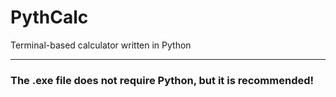 # PythCalc
Terminal-based calculator written in Python

---

### The .exe file does not require Python, but it is recommended!
